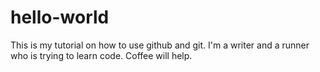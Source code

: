 # hello-world
This is my tutorial on how to use github and git.
I'm a writer and a runner who is trying to learn code. 
Coffee will help.

